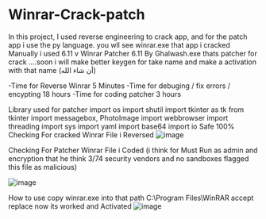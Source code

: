 # Winrar-Crack-patch
In this project, I used reverse engineering to crack app, and for the patch app i use the py language.
you wll see winrar.exe that app i cracked Manually i used 6.11 v
Winrar Patcher 6.11 By Ghalwash.exe thats patcher for crack ....soon i will make better keygen for take name and make a activation with that name (أن شاء الله)

-Time for Reverse Winrar 5 Minutes
-Time for debuging / fix errors / encypting  18 hours
-Time for coding patcher 3 hours

Library used for patcher 
import os
import shutil
import tkinter as tk
from tkinter import messagebox, PhotoImage
import webbrowser
import threading
import sys
import yaml
import base64
import io
Safe 100%
Checking For cracked Winrar File i Reversed
![image](https://github.com/mrfa0gh/Winrar-Crack-patch/assets/117339225/3b67cfc6-8b78-4c47-97bb-868be6cd2d84)

Checking For Patcher Winrar File i Coded (i think for Must Run as admin and encryption that he think 3/74 security vendors and no sandboxes flagged this file as malicious)

![image](https://github.com/mrfa0gh/Winrar-Crack-patch/assets/117339225/67997874-dd73-4a66-9f16-d6ee9c156bcd)



How to use
copy winrar.exe  into that path C:\Program Files\WinRAR accept replace now its worked and Activated 
![image](https://github.com/mrfa0gh/Winrar-Crack-patch/assets/117339225/65f24248-b4cc-49e6-87cd-4d27d92d0a7b)

